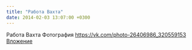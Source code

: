 ```yaml
---
title: "Работа Вахта"
date: 2014-02-03 13:07:00 +0300
---
```


Работа Вахта
Фотография
<a class="vk-attach" href="https://vk.com/photo-26406986_320559153">https://vk.com/photo-26406986_320559153</a>
<a class="vk-attach" href="https://vk.com/photo-26406986_320559153">Вложение</a>
